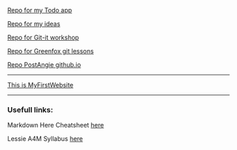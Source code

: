 [Repo for my Todo app](https://github.com/PostAngie/todo-app)

[Repo for my ideas](https://github.com/PostAngie/World-of-Angie)

[Repo for Git-it workshop](https://github.com/PostAngie/patchwork)

[Repo for Greenfox git lessons](https://github.com/PostAngie/git-lesson-repository)

[Repo PostAngie github.io](https://github.com/PostAngie/PostAngie.github.io)

---

[This is MyFirstWebsite](https://postangie.github.io)


---
### Usefull links:
Markdown Here Cheatsheet
[here](https://github.com/adam-p/markdown-here/wiki/Markdown-Here-Cheatsheet)

Lessie A4M Syllabus [here](https://github.com/green-fox-academy/lassie-syllabus/wiki)